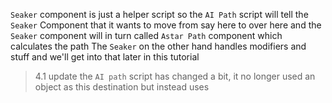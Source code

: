 `Seaker` component is just a helper script so the `AI Path` script will tell the `Seaker` Component
that it wants to move from say here to over here and the `Seaker` component will in turn called `Astar Path`
component which calculates the path 
The `Seaker` on the other hand handles modifiers and stuff and we'll get into that later in this tutorial

> 4.1 update the `AI path` script has changed a bit, it no longer used an object as this destination but instead uses 
